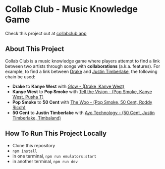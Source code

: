 # Collab Club - Music Knowledge Game

Check this project out at [collabclub.app](https://collabclub.app)

## About This Project

Collab Club is a music knowledge game where players attempt to find a link between two artists through songs with **collaborations** (a.k.a. features). For example, to find a link between [Drake](https://open.spotify.com/artist/3TVXtAsR1Inumwj472S9r4?si=1on3qchTQtWCRtgxP6-pQg) and [Justin Timberlake](https://open.spotify.com/artist/31TPClRtHm23RisEBtV3X7?si=3TtH49-AQheh-lFIiwRtwg), the following chain be used:

- **Drake** to **Kanye West** with [Glow - (Drake, Kanye West)](https://open.spotify.com/track/28irpKCCK9nn9DZSik2zEx?si=cfeda2c48a0e4979)
- **Kanye West** to **Pop Smoke** with [Tell the Vision - (Pop Smoke, Kanye West, Pusha T)](https://open.spotify.com/track/2UwALqx6yOsXTFt7zRxnts?si=bb2e2df909124b75)
- **Pop Smoke** to **50 Cent** with [The Woo - (Pop Smoke, 50 Cent, Roddy Ricch)](https://open.spotify.com/track/1H7KnK26kc1YyellpbINEn?si=dda5183dad0342ce)
- **50 Cent** to **Justin Timberlake** with [Ayo Technology - (50 Cent, Justin Timberlake, Timbaland)](https://open.spotify.com/track/6kfQDanT6Buh4Wu73ghbav?si=a92dbbaeeac94825)

## How To Run This Project Locally

- Clone this repository
- `npm install`
- in one terminal, `npm run emulators:start`
- in another terminal, `npm run dev`
